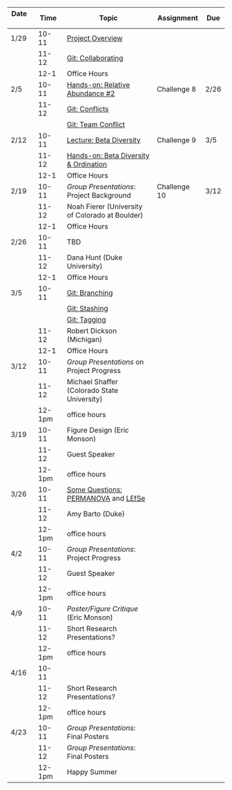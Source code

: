 | Date     | Time   | Topic                                                                                                          | Assignment   | Due  |
|----------|--------|----------------------------------------------------------------------------------------------------------------|--------------|------|
| 1/29     | 10-11  | [Project Overview](lectures/project_overview.md)                                                               |              |      |
|          | 11-12  | [Git: Collaborating](lessons/git_lessons/040_git_overview.md#collaborating)                                    |              |      |
|          | 12-1   | Office Hours                                                                                                   |              |      |
| 2/5      | 10-11  | [Hands-on: Relative Abundance \#2](lessons/relative_abundance.md#other-ways-to-prune-taxa)                     | Challenge 8  | 2/26 |
|          | 11-12  | [Git: Conflicts](lessons/git_lessons/git_conflicts.md)                                                         |              |      |
|          |        | [Git: Team Conflict](lessons/git_lessons/git_team_exercise.md)                                                 |              |      |
| 2/12     | 10-11  | [Lecture: Beta Diversity](lectures/statistical_analysis_2.pdf)                                                 | Challenge 9  | 3/5  |
|          | 11-12  | [Hands-on: Beta Diversity & Ordination](lessons/ordination.md)                                                 |              |      |
|          | 12-1   | Office Hours                                                                                                   |              |      |
| 2/19     | 10-11  | *Group Presentations*: Project Background                                                                      | Challenge 10 | 3/12 |
|          | 11-12  | Noah Fierer (University of Colorado at Boulder)                                                                |              |      |
|          | 12-1   | Office Hours                                                                                                   |              |      |
| 2/26     | 10-11  | TBD                                                                                                            |              |      |
|          | 11-12  | Dana Hunt (Duke University)                                                                                    |              |      |
|          | 12-1   | Office Hours                                                                                                   |              |      |
| 3/5      | 10-11  | [Git: Branching](https://git-scm.com/book/en/v2/Git-Branching-Basic-Branching-and-Merging)                     |              |      |
|          |        | [Git: Stashing](https://git-scm.com/book/en/v2/Git-Tools-Stashing-and-Cleaning)                                |              |      |
|          |        | [Git: Tagging](https://git-scm.com/book/en/v2/Git-Basics-Tagging)                                              |              |      |
|          | 11-12  | Robert Dickson (Michigan)                                                                                      |              |      |
|          | 12-1   | Office Hours                                                                                                   |              |      |
| 3/12     | 10-11  | *Group Presentations* on Project Progress                                                                      |              |      |
|          | 11-12  | Michael Shaffer (Colorado State University)                                                                    |              |      |
|          | 12-1pm | office hours                                                                                                   |              |      |
| 3/19     | 10-11  | Figure Design (Eric Monson)                                                                                    |              |      |
|          | 11-12  | Guest Speaker                                                                                                  |              |      |
|          | 12-1pm | office hours                                                                                                   |              |      |
| 3/26     | 10-11  | [Some Questions:](lectures/some_questions.pdf) [PERMANOVA](lessons/permanova.md) and [LEfSe](lessons/lefse.md) |              |      |
|          | 11-12  | Amy Barto (Duke)                                                                                               |              |      |
|          | 12-1pm | office hours                                                                                                   |              |      |
| 4/2      | 10-11  | *Group Presentations*: Project Progress                                                                        |              |      |
|          | 11-12  | Guest Speaker                                                                                                  |              |      |
|          | 12-1pm | office hours                                                                                                   |              |      |
| 4/9      | 10-11  | *Poster/Figure Critique* (Eric Monson)                                                                         |              |      |
|          | 11-12  | Short Research Presentations?                                                                                  |              |      |
|          | 12-1pm | office hours                                                                                                   |              |      |
| 4/16     | 10-11  |                                                                                                                |              |      |
|          | 11-12  | Short Research Presentations?                                                                                  |              |      |
|          | 12-1pm | office hours                                                                                                   |              |      |
| 4/23     | 10-11  | *Group Presentations*: Final Posters                                                                           |              |      |
|          | 11-12  | *Group Presentations*: Final Posters                                                                           |              |      |
|          | 12-1pm | Happy Summer                                                                                                   |              |      |
